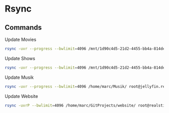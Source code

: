 # Rsync

## Commands

Update Movies  
```bash
rsync -uvr --progress --bwlimit=4096 /mnt/1d90c4d5-21d2-4455-bb4a-814de8496744/MediaLibrary/Movies/ root@jellyfin.realstickman.net:/home/jellyfin/Movies
```

Update Shows  
```bash
rsync -uvr --progress --bwlimit=4096 /mnt/1d90c4d5-21d2-4455-bb4a-814de8496744/MediaLibrary/Shows/ root@jellyfin.realstickman.net:/home/jellyfin/Shows
```

Update Musik  
```bash
rsync -uvr --progress --bwlimit=4096 /home/marc/Musik/ root@jellyfin.realstickman.net:/home/jellyfin/Musik
```

Update Website  
```bash
rsync -uvrP --bwlimit=4096 /home/marc/GitProjects/website/ root@realstickman.net:/var/www/website
```
